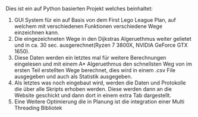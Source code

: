 Dies ist ein auf Python basierten Projekt welches beinhaltet:
1. GUI System für ein auf Basis von dem First Lego League Plan, auf welchem mit verschiedenen Funktionen verschiedene Wege einzeichnen kann.
2. Die eingezeichneten Wege in den Dijkstras Algeruethmus weiter gelietet und in ca. 30 sec. ausgerechnet(Ryzen 7 3800X, NVIDIA GeForce GTX 1650).
3. Diese Daten werden ein letztes mal für weitere Berechnungen eingelesen und mit einem A* Algeruethmus den schnellsten Weg von im ersten Teil erstellten Wege berechnet, dies wird in einem .csv File ausgegeben und auch als Statistik ausgegeben.
4. Als letztes was noch eingebaut wird, werden die Daten und Protokolle die über alle Skripts erhoben werden. Diese werden dann an die Website geschickt und dann dort in einem extra Tab dargestellt.
5. Eine Weitere Optimierung die in Planung ist die integration einer Multi Threading Bibliotek
